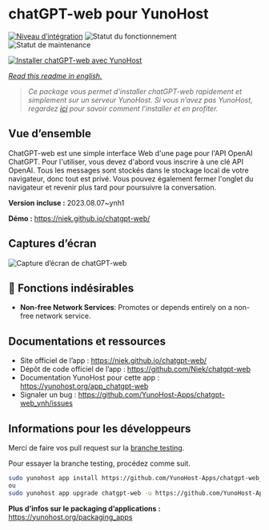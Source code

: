 <!--
N.B.: This README was automatically generated by https://github.com/YunoHost/apps/tree/master/tools/README-generator
It shall NOT be edited by hand.
-->

# chatGPT-web pour YunoHost

[![Niveau d’intégration](https://dash.yunohost.org/integration/chatgpt-web.svg)](https://dash.yunohost.org/appci/app/chatgpt-web) ![Statut du fonctionnement](https://ci-apps.yunohost.org/ci/badges/chatgpt-web.status.svg) ![Statut de maintenance](https://ci-apps.yunohost.org/ci/badges/chatgpt-web.maintain.svg)

[![Installer chatGPT-web avec YunoHost](https://install-app.yunohost.org/install-with-yunohost.svg)](https://install-app.yunohost.org/?app=chatgpt-web)

*[Read this readme in english.](./README.md)*

> *Ce package vous permet d’installer chatGPT-web rapidement et simplement sur un serveur YunoHost.
Si vous n’avez pas YunoHost, regardez [ici](https://yunohost.org/#/install) pour savoir comment l’installer et en profiter.*

## Vue d’ensemble

ChatGPT-web est une simple interface Web d'une page pour l'API OpenAI ChatGPT. Pour l'utiliser, vous devez d'abord vous inscrire à une clé API OpenAI. Tous les messages sont stockés dans le stockage local de votre navigateur, donc tout est privé. Vous pouvez également fermer l'onglet du navigateur et revenir plus tard pour poursuivre la conversation.

**Version incluse :** 2023.08.07~ynh1

**Démo :** https://niek.github.io/chatgpt-web/

## Captures d’écran

![Capture d’écran de chatGPT-web](./doc/screenshots/screenshot.png)

## :red_circle: Fonctions indésirables

- **Non-free Network Services**: Promotes or depends entirely on a non-free network service.

## Documentations et ressources

* Site officiel de l’app : <https://niek.github.io/chatgpt-web/>
* Dépôt de code officiel de l’app : <https://github.com/Niek/chatgpt-web>
* Documentation YunoHost pour cette app : <https://yunohost.org/app_chatgpt-web>
* Signaler un bug : <https://github.com/YunoHost-Apps/chatgpt-web_ynh/issues>

## Informations pour les développeurs

Merci de faire vos pull request sur la [branche testing](https://github.com/YunoHost-Apps/chatgpt-web_ynh/tree/testing).

Pour essayer la branche testing, procédez comme suit.

``` bash
sudo yunohost app install https://github.com/YunoHost-Apps/chatgpt-web_ynh/tree/testing --debug
ou
sudo yunohost app upgrade chatgpt-web -u https://github.com/YunoHost-Apps/chatgpt-web_ynh/tree/testing --debug
```

**Plus d’infos sur le packaging d’applications :** <https://yunohost.org/packaging_apps>